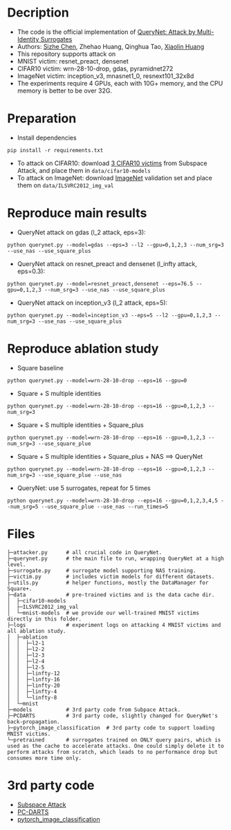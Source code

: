 # Decription
* The code is the official implementation of [QueryNet: Attack by Multi-Identity Surrogates](https://arxiv.org/abs/2105.15010)
* Authors: [Sizhe Chen](https://sizhechen.top), Zhehao Huang, Qinghua Tao, [Xiaolin Huang](http://www.pami.sjtu.edu.cn/en/xiaolin)
* This repository supports attack on
* MNIST    victim: resnet_preact,  densenet
* CIFAR10  victim: wrn-28-10-drop, gdas,       pyramidnet272
* ImageNet victim: inception_v3,   mnasnet1_0, resnext101_32x8d
* The experiments require 4 GPUs, each with 10G+ memory, and the CPU memory is better to be over 32G.


# Preparation
* Install dependencies

```
pip install -r requirements.txt
```

* To attack on CIFAR10: download [3 CIFAR10 victims](https://drive.google.com/u/0/uc?export=download&confirm=QBiP&id=1aXTmN2AyNLdZ8zOeyLzpVbRHZRZD0fW0) from Subspace Attack, and place them in `data/cifar10-models`
* To attack on ImageNet: download [ImageNet](https://imagenet.stanford.edu/) validation set and place them on `data/ILSVRC2012_img_val`


# Reproduce main results
* QueryNet attack on gdas (l_2 attack, eps=3):

```
python querynet.py --model=gdas --eps=3 --l2 --gpu=0,1,2,3 --num_srg=3 --use_nas --use_square_plus
```

* QueryNet attack on resnet_preact and densenet (l_infty attack, eps=0.3):

```
python querynet.py --model=resnet_preact,densenet --eps=76.5 --gpu=0,1,2,3 --num_srg=3 --use_nas --use_square_plus
```

* QueryNet attack on inception_v3 (l_2 attack, eps=5):

```
python querynet.py --model=inception_v3 --eps=5 --l2 --gpu=0,1,2,3 --num_srg=3 --use_nas --use_square_plus
```


# Reproduce ablation study
* Square baseline

```
python querynet.py --model=wrn-28-10-drop --eps=16 --gpu=0
```

* Square + S multiple identities

```
python querynet.py --model=wrn-28-10-drop --eps=16 --gpu=0,1,2,3 --num_srg=3
```

* Square + S multiple identities + Square_plus

```
python querynet.py --model=wrn-28-10-drop --eps=16 --gpu=0,1,2,3 --num_srg=3 --use_square_plue
```

* Square + S multiple identities + Square_plus + NAS ==> QueryNet

```
python querynet.py --model=wrn-28-10-drop --eps=16 --gpu=0,1,2,3 --num_srg=3 --use_square_plue --use_nas
```

* QueryNet: use 5 surrogates, repeat for 5 times

```
python querynet.py --model=wrn-28-10-drop --eps=16 --gpu=0,1,2,3,4,5 --num_srg=5 --use_square_plue --use_nas --run_times=5
```


# Files
```
├─attacker.py      # all crucial code in QueryNet.
├─querynet.py      # the main file to run, wrapping QueryNet at a high level.
├─surrogate.py     # surrogate model supporting NAS training.
├─victim.py        # includes victim models for different datasets.
├─utils.py         # helper functions, mostly the DataManager for Square+.
├─data             # pre-trained victims and is the data cache dir.
│  ├─cifar10-models
│  ├─ILSVRC2012_img_val
│  └─mnist-models  # we provide our well-trained MNIST victims directly in this folder.
├─logs             # experiment logs on attacking 4 MNIST victims and all ablation study.
│  ├─ablation
│  │  ├─l2-1
│  │  ├─l2-2
│  │  ├─l2-3
│  │  ├─l2-4
│  │  ├─l2-5
│  │  ├─linfty-12
│  │  ├─linfty-16
│  │  ├─linfty-20
│  │  ├─linfty-4
│  │  └─linfty-8
│  └─mnist
├─models           # 3rd party code from Subpace Attack.
├─PCDARTS          # 3rd party code, slightly changed for QueryNet's back-propagation.
├─pytorch_image_classification  # 3rd party code to support loading MNIST victims.
└─pretrained       # surrogates trained on ONLY query pairs, which is used as the cache to accelerate attacks. One could simply delete it to perform attacks from scratch, which leads to no performance drop but consumes more time only.
```

# 3rd party code
* [Subspace Attack](https://github.com/ZiangYan/subspace-attack.pytorch)
* [PC-DARTS](https://github.com/yuhuixu1993/PC-DARTS)
* [pytorch_image_classification](https://github.com/hysts/pytorch_image_classification)
